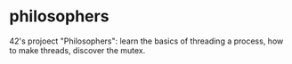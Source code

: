 # philosophers
42's projoect "Philosophers": learn the basics of threading a process, how to make threads, discover the mutex.
